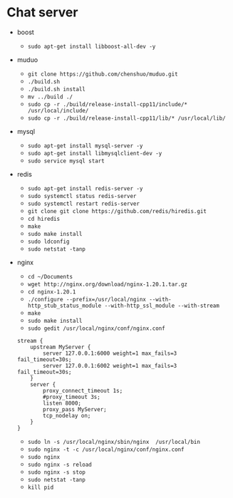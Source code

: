 # Chat server

* boost
  * `sudo apt-get install libboost-all-dev -y`

* muduo
  * `git clone https://github.com/chenshuo/muduo.git`
  * `./build.sh`
  * `./build.sh install`
  * `mv ../build ./`
  * `sudo cp -r ./build/release-install-cpp11/include/* /usr/local/include/`
  * `sudo cp -r ./build/release-install-cpp11/lib/* /usr/local/lib/`

* mysql
  * `sudo apt-get install mysql-server -y`
  * `sudo apt-get install libmysqlclient-dev -y`
  * `sudo service mysql start`

* redis
  * `sudo apt-get install redis-server -y`
  * `sudo systemctl status redis-server`
  * `sudo systemctl restart redis-server`
  * `git clone git clone https://github.com/redis/hiredis.git`
  * `cd hiredis`
  * `make`
  * `sudo make install`
  * `sudo ldconfig`
  * `sudo netstat -tanp`

* nginx
  * `cd ~/Documents`
  * `wget http://nginx.org/download/nginx-1.20.1.tar.gz`
  * `cd nginx-1.20.1`
  * `./configure --prefix=/usr/local/nginx --with-http_stub_status_module --with-http_ssl_module --with-stream`
  * `make`
  * `sudo make install`
  * `sudo gedit /usr/local/nginx/conf/nginx.conf`
  ```
  stream {
      upstream MyServer {
          server 127.0.0.1:6000 weight=1 max_fails=3 fail_timeout=30s;
          server 127.0.0.1:6002 weight=1 max_fails=3 fail_timeout=30s;
      }
      server {
          proxy_connect_timeout 1s;
          #proxy_timeout 3s;
          listen 8000;
          proxy_pass MyServer;
          tcp_nodelay on;
      }
  }
  ```
  * `sudo ln -s /usr/local/nginx/sbin/nginx  /usr/local/bin`
  * `sudo nginx -t -c /usr/local/nginx/conf/nginx.conf`
  * `sudo nginx`
  * `sudo nginx -s reload`
  * `sudo nginx -s stop`
  * `sudo netstat -tanp`
  * `kill pid`

